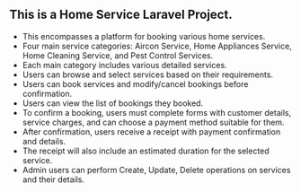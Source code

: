 ## This is a Home Service Laravel Project.
- This encompasses a platform for booking various home services.
- Four main service categories: Aircon Service, Home Appliances Service, Home Cleaning Service, and Pest Control Services.
- Each main category includes various detailed services.
- Users can browse and select services based on their requirements.
- Users can book services and modify/cancel bookings before confirmation.
- Users can view the list of bookings they booked.
- To confirm a booking, users must complete forms with customer details, service charges, and can choose a payment method suitable for them.
- After confirmation, users receive a receipt with payment confirmation and details.
- The receipt will also include an estimated duration for the selected service.
- Admin users can perform Create, Update, Delete operations on services and their details.
